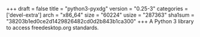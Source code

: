 +++
draft = false
title = "python3-pyxdg"
version = "0.25-3"
categories = ['devel-extra']
arch = "x86_64"
size = "60224"
usize = "287363"
sha1sum = "38203b1ed0ce2d1429826482cd0d2b843b1ca300"
+++
A Python 3 library to access freedesktop.org standards.